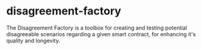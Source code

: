 # disagreement-factory
The Disagreement Factory is a toolbox for creating and testing potential disagreeable scenarios regarding a given smart contract, for enhancing it's quality and longevity. 
